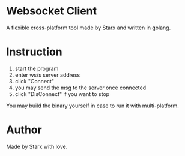 # Websocket Client
A flexible cross-platform tool made by Starx and written in golang.

# Instruction
1. start the program
2. enter ws/s server address
3. click "Connect"
4. you may send the msg to the server once connected
5. click "DisConnect" if you want to stop  

You may build the binary yourself in case to run it with multi-platform.

# Author
Made by Starx with love.
